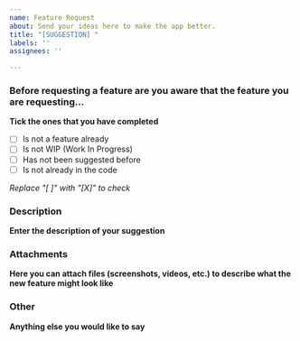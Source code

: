 ```yaml
---
name: Feature Request
about: Send your ideas here to make the app better.
title: "[SUGGESTION] "
labels: ''
assignees: ''

---
```


### Before requesting a feature are you aware that the feature you are requesting... 
**Tick the ones that you have completed**
- [ ] Is not a feature already
- [ ] Is not WIP (Work In Progress)
- [ ] Has not been suggested before
- [ ] Is not already in the code

*Replace "[ ]" with "[X]" to check*

### Description
**Enter the description of your suggestion**

### Attachments
**Here you can attach files (screenshots, videos, etc.) to describe what the new feature might look like**

### Other
**Anything else you would like to say**
